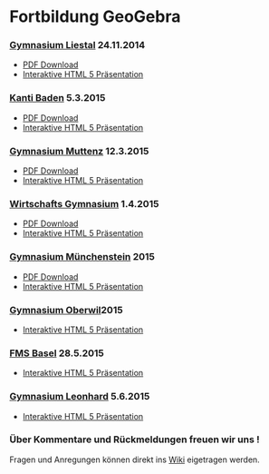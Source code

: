 Fortbildung GeoGebra
====================

### [Gymnasium Liestal](http://www.gymliestal.ch/) 24.11.2014
- [PDF Download](http://mgje.github.io/geogebra/slides/geogebra_liestal_nov2014.pdf)
- [Interaktive HTML 5 Präsentation](http://mgje.github.io/geogebra/slides/geogebra_liestal_nov2014.html)

### [Kanti Baden](http://www.kanti-baden.ch/)  5.3.2015
- [PDF Download](http://mgje.github.io/geogebra/slides/geogebra_Baden_maerz2015.pdf)
- [Interaktive HTML 5 Präsentation](http://mgje.github.io/geogebra/slides/geogebra_Baden_maerz2015.html)

### [Gymnasium Muttenz](http://www.gym-muttenz.ch/)  12.3.2015
- [PDF Download](http://mgje.github.io/geogebra/slides/muttenz.pdf)
- [Interaktive HTML 5 Präsentation](http://mgje.github.io/geogebra/slides/muttenz.html)

### [Wirtschafts Gymnasium](http://www.gymmuenchenstein.ch/)  1.4.2015
- [PDF Download](http://mgje.github.io/geogebra/slides/wg.pdf)
- [Interaktive HTML 5 Präsentation](http://mgje.github.io/geogebra/slides/wg.html)


### [Gymnasium Münchenstein](http://www.gymmuenchenstein.ch/)  2015
- [PDF Download](http://mgje.github.io/geogebra/slides/muenchenstein.html)
- [Interaktive HTML 5 Präsentation](http://mgje.github.io/geogebra/slides/muenchenstein.html)

### [Gymnasium Oberwil](http://www.gymoberwil.ch/)2015
- [Interaktive HTML 5 Präsentation](http://mgje.github.io/geogebra/slides/oberwil.html)

### [FMS Basel](http://www.fmsbasel.ch/)  28.5.2015
- [Interaktive HTML 5 Präsentation](http://mgje.github.io/geogebra/slides/fms-basel.html)

### [Gymnasium Leonhard](http://www.gymnasium-leonhard.ch/)  5.6.2015
- [Interaktive HTML 5 Präsentation](http://mgje.github.io/geogebra/slides/leonhard.html)



### Über Kommentare und Rückmeldungen freuen wir uns !
Fragen und Anregungen können direkt ins [Wiki](https://github.com/mgje/geogebra/wiki) eigetragen werden.


